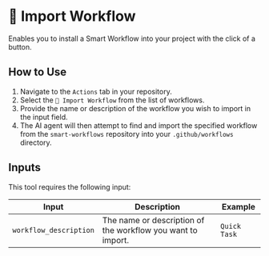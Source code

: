 # 🔄 Import Workflow

Enables you to install a Smart Workflow into your project with the click of a button.

## How to Use

1. Navigate to the `Actions` tab in your repository.
2. Select the `🔄 Import Workflow` from the list of workflows.
3. Provide the name or description of the workflow you wish to import in the input field.
4. The AI agent will then attempt to find and import the specified workflow from the `smart-workflows` repository into your `.github/workflows` directory.

## Inputs

This tool requires the following input:

| Input | Description | Example |
| --- | --- | --- |
| `workflow_description` | The name or description of the workflow you want to import. | `Quick Task` |
